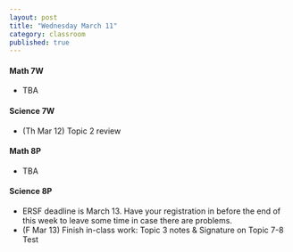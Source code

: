 ```yaml
---
layout: post
title: "Wednesday March 11"
category: classroom
published: true
---
```

#### Math 7W
* TBA

#### Science 7W
* (Th Mar 12) Topic 2 review

#### Math 8P
* TBA

#### Science 8P
* ERSF deadline is March 13. Have your registration in before the end of this week to leave some time in case there are problems.
* (F Mar 13) Finish in-class work: Topic 3 notes & Signature on Topic 7-8 Test
